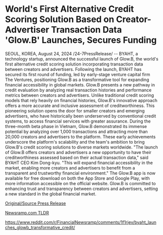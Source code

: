 # World's First Alternative Credit Scoring Solution Based on Creator-Advertiser Transaction Data 'Glow.B' Launches, Secures Funding

SEOUL, KOREA, August 24, 2024 /24-7PressRelease/ -- BYAHT, a technology startup, announced the successful launch of Glow.B, the world's first alternative credit scoring solution incorporating transaction data between creators and advertisers. Following the launch, BYAHT has secured its first round of funding, led by early-stage venture capital firm The Ventures, positioning Glow.B as a transformative tool for expanding financial accessibility in global markets.  Glow.B presents a new pathway in credit evaluation by analyzing real transaction histories and performance metrics between creators and advertisers. Unlike traditional credit scoring models that rely heavily on financial histories, Glow.B's innovative approach offers a more accurate and inclusive assessment of creditworthiness. This pioneering solution opens the door for smaller creators and emerging advertisers, who have historically been underserved by conventional credit systems, to access financial services with greater assurance.  During the three-month beta phase in Vietnam, Glow.B demonstrated its immense potential by analyzing over 1,000 transactions and attracting more than 20,000 creators and advertisers to the platform. These early achievements underscore the platform's scalability and the team's ambition to bring Glow.B's credit scoring solutions to diverse markets worldwide.  "The launch of Glow.B offers creators and advertisers a new opportunity to have their creditworthiness assessed based on their actual transaction data," said BYAHT CEO Kim Dong-kyu. "This will expand financial accessibility in the market, enabling more creators and advertisers to benefit from a transparent and trustworthy financial environment."  The Glow.B app is now available for free download on both the App Store and Google Play, with more information accessible on the official website. Glow.B is committed to enhancing trust and transparency between creators and advertisers, setting a new standard in the global financial market. 

[Original/Source Press Release](https://www.24-7pressrelease.com/press-release/513744/worlds-first-alternative-credit-scoring-solution-based-on-creator-advertiser-transaction-data-glowb-launches-secures-funding)
                    

[Newsramp.com TLDR](None) 

https://www.reddit.com/r/FinancialNewsramp/comments/1f1rjev/byaht_launches_glowb_transformative_credit/